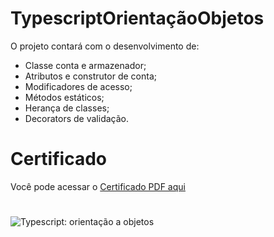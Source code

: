# TypescriptOrientaçãoObjetos

O projeto contará com o desenvolvimento de:

- Classe conta e armazenador;
- Atributos e construtor de conta;
- Modificadores de acesso;
- Métodos estáticos;
- Herança de classes;
- Decorators de validação.

# Certificado

Você pode acessar o [Certificado PDF aqui](certificado/Capturar.JPG)

# 

![Typescript: orientação a objetos](https://imgur.com/9399vxd.png)


